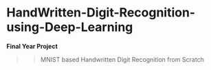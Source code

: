 # HandWritten-Digit-Recognition-using-Deep-Learning
**Final Year Project**

>> MNIST based Handwritten Digit Recognition from Scratch

